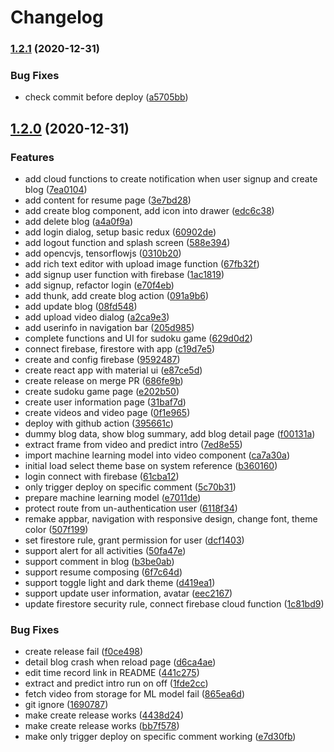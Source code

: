 # Changelog

### [1.2.1](https://www.github.com/hpkhanhloc/loc-hoang-webpage/compare/v1.2.0...v1.2.1) (2020-12-31)


### Bug Fixes

* check commit before deploy ([a5705bb](https://www.github.com/hpkhanhloc/loc-hoang-webpage/commit/a5705bbb63013f44c15a741d9d4353637e80cb65))

## [1.2.0](https://www.github.com/hpkhanhloc/loc-hoang-webpage/compare/v1.1.0...v1.2.0) (2020-12-31)


### Features

* add cloud functions to create notification when user signup and create blog ([7ea0104](https://www.github.com/hpkhanhloc/loc-hoang-webpage/commit/7ea0104522a3bc36d173d62d2b124bdc055c3942))
* add content for resume page ([3e7bd28](https://www.github.com/hpkhanhloc/loc-hoang-webpage/commit/3e7bd28ade557ea02240e3ec8a9b78951319b784))
* add create blog component, add icon into drawer ([edc6c38](https://www.github.com/hpkhanhloc/loc-hoang-webpage/commit/edc6c38d10b2001597ee2a0c34714014d9adee8f))
* add delete blog ([a4a0f9a](https://www.github.com/hpkhanhloc/loc-hoang-webpage/commit/a4a0f9ab2f476c8935fcec900a66b4e043dafd73))
* add login dialog, setup basic redux ([60902de](https://www.github.com/hpkhanhloc/loc-hoang-webpage/commit/60902dec6f0d61e9dc313126f81b52ee533b0af4))
* add logout function and splash screen ([588e394](https://www.github.com/hpkhanhloc/loc-hoang-webpage/commit/588e394002ef69a42518cd48f586a9ad5bd0b44a))
* add opencvjs, tensorflowjs ([0310b20](https://www.github.com/hpkhanhloc/loc-hoang-webpage/commit/0310b20af464fde15b121aefc6b732c87c1cd31b))
* add rich text editor with upload image function ([67fb32f](https://www.github.com/hpkhanhloc/loc-hoang-webpage/commit/67fb32f93a920d26a95b521f5c4ab99b938dc82b))
* add signup user function with firebase ([1ac1819](https://www.github.com/hpkhanhloc/loc-hoang-webpage/commit/1ac1819663c4206b2728d05ae99dc11614bcd086))
* add signup, refactor login ([e70f4eb](https://www.github.com/hpkhanhloc/loc-hoang-webpage/commit/e70f4ebdbc6120741ca13a9b6575a225463a38c0))
* add thunk, add create blog action ([091a9b6](https://www.github.com/hpkhanhloc/loc-hoang-webpage/commit/091a9b679afcd2a7a27c56465ad1aa7b04332844))
* add update blog ([08fd548](https://www.github.com/hpkhanhloc/loc-hoang-webpage/commit/08fd548b54ee5e3a7396dcf5c1b2ff6b3f002050))
* add upload video dialog ([a2ca9e3](https://www.github.com/hpkhanhloc/loc-hoang-webpage/commit/a2ca9e3363bd0e97339613e3fe116c4ee3ba1d0b))
* add userinfo in navigation bar ([205d985](https://www.github.com/hpkhanhloc/loc-hoang-webpage/commit/205d98526fb953b755c37947e6ea658b8e4c1d77))
* complete functions and UI for sudoku game ([629d0d2](https://www.github.com/hpkhanhloc/loc-hoang-webpage/commit/629d0d2210fe8a724bc246a24166ce9fb7411888))
* connect firebase, firestore with app ([c19d7e5](https://www.github.com/hpkhanhloc/loc-hoang-webpage/commit/c19d7e5b8090adc268569afe8a0c578af6f67223))
* create and config firebase ([9592487](https://www.github.com/hpkhanhloc/loc-hoang-webpage/commit/95924877251f3f2e2b4210e93323c2ff48989358))
* create react app with material ui ([e87ce5d](https://www.github.com/hpkhanhloc/loc-hoang-webpage/commit/e87ce5da7d8bf3d835fbf0c1eb08620ac0e06f4d))
* create release on merge PR ([686fe9b](https://www.github.com/hpkhanhloc/loc-hoang-webpage/commit/686fe9b066d616863e665f58b465cccec87dd4ef))
* create sudoku game page ([e202b50](https://www.github.com/hpkhanhloc/loc-hoang-webpage/commit/e202b50e8983f12077258841080a4b5bcecb2f82))
* create user information page ([31baf7d](https://www.github.com/hpkhanhloc/loc-hoang-webpage/commit/31baf7d1cf1ade3188dae1dd7d9a020e0f3b5af6))
* create videos and video page ([0f1e965](https://www.github.com/hpkhanhloc/loc-hoang-webpage/commit/0f1e965b5b799d49c1b20ce4e6c8be0878470e9b))
* deploy with github action ([395661c](https://www.github.com/hpkhanhloc/loc-hoang-webpage/commit/395661c1e433d5b13e66de9aaa736b4330ae7431))
* dummy blog data, show blog summary, add blog detail page ([f00131a](https://www.github.com/hpkhanhloc/loc-hoang-webpage/commit/f00131a4b45b2b56d41da820084e786f5426f620))
* extract frame from video and predict intro ([7ed8e55](https://www.github.com/hpkhanhloc/loc-hoang-webpage/commit/7ed8e5540b919aae2e573df65afbdb329204bbd0))
* import machine learning model into video component ([ca7a30a](https://www.github.com/hpkhanhloc/loc-hoang-webpage/commit/ca7a30aafb0abe0b917c4fbd60318247cb7e7e1a))
* initial load select theme base on system reference ([b360160](https://www.github.com/hpkhanhloc/loc-hoang-webpage/commit/b3601606c29855f189bb9260243999efe4a5ae68))
* login connect with firebase ([61cba12](https://www.github.com/hpkhanhloc/loc-hoang-webpage/commit/61cba1240af99e6a9a5249783469f8a511a9af0d))
* only trigger deploy on specific comment ([5c70b31](https://www.github.com/hpkhanhloc/loc-hoang-webpage/commit/5c70b316098ed1403a8a51ac8efba091c5c00e26))
* prepare machine learning model ([e7011de](https://www.github.com/hpkhanhloc/loc-hoang-webpage/commit/e7011de0516e65c3b53740f093205268c3ed51bf))
* protect route from un-authentication user ([6118f34](https://www.github.com/hpkhanhloc/loc-hoang-webpage/commit/6118f34476ede3aec9dfc4aa04d3ad6defa431df))
* remake appbar, navigation with responsive design, change font, theme color ([507f199](https://www.github.com/hpkhanhloc/loc-hoang-webpage/commit/507f1993c4ef4ef70e6701e669424011d5e5218d))
* set firestore rule, grant permission for user ([dcf1403](https://www.github.com/hpkhanhloc/loc-hoang-webpage/commit/dcf14037d1186321cbb4dbfd7f21ff27dd85d8ff))
* support alert for all activities ([50fa47e](https://www.github.com/hpkhanhloc/loc-hoang-webpage/commit/50fa47e66a30703b3a51b02635cd7bb5188a552a))
* support comment in blog ([b3be0ab](https://www.github.com/hpkhanhloc/loc-hoang-webpage/commit/b3be0abdc428675ff118c64a9c952433f8b5117b))
* support resume composing ([6f7c64d](https://www.github.com/hpkhanhloc/loc-hoang-webpage/commit/6f7c64dd53cfb910407bda8eac986f2117bc902a))
* support toggle light and dark theme ([d419ea1](https://www.github.com/hpkhanhloc/loc-hoang-webpage/commit/d419ea1d9feced0cb75d4e929223b8143ab0696f))
* support update user information, avatar ([eec2167](https://www.github.com/hpkhanhloc/loc-hoang-webpage/commit/eec2167749462ef9e39325728779ae3b19b42443))
* update firestore security rule, connect firebase cloud function ([1c81bd9](https://www.github.com/hpkhanhloc/loc-hoang-webpage/commit/1c81bd9a022c4a8e3f5e99e2335a0af4c49d624b))


### Bug Fixes

* create release fail ([f0ce498](https://www.github.com/hpkhanhloc/loc-hoang-webpage/commit/f0ce4985fdc2b2aec36f4c5ad040e46b78376c26))
* detail blog crash when reload page ([d6ca4ae](https://www.github.com/hpkhanhloc/loc-hoang-webpage/commit/d6ca4aedea7b51139f78aeb2ae0d0d30344bffdc))
* edit time record link in README ([441c275](https://www.github.com/hpkhanhloc/loc-hoang-webpage/commit/441c2754a59a99c5b1b3d07b1c2e15017387b191))
* extract and predict intro run on off ([1fde2cc](https://www.github.com/hpkhanhloc/loc-hoang-webpage/commit/1fde2cc9ca8b3a189960b6bfa679437d797953cd))
* fetch video from storage for ML model fail ([865ea6d](https://www.github.com/hpkhanhloc/loc-hoang-webpage/commit/865ea6d382a6ca32a3b02762da626f648d49d71b))
* git ignore ([1690787](https://www.github.com/hpkhanhloc/loc-hoang-webpage/commit/1690787e6c0c9629c2b29a8f0f970c4ffa0aa0c6))
* make create release works ([4438d24](https://www.github.com/hpkhanhloc/loc-hoang-webpage/commit/4438d24b904c82749ff06a84396f54acd9ee4786))
* make create release works ([bb7f578](https://www.github.com/hpkhanhloc/loc-hoang-webpage/commit/bb7f57821d0dcd58114780307c5656fddb1ed521))
* make only trigger deploy on specific comment working ([e7d30fb](https://www.github.com/hpkhanhloc/loc-hoang-webpage/commit/e7d30fb47addd42e8950b7a0c694b10d89b00cf3))
